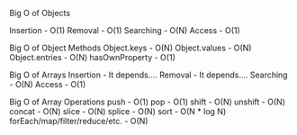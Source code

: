 Big O of Objects

Insertion - O(1)
Removal - O(1)
Searching - O(N)
Access - O(1)

Big O of Object Methods
Object.keys - O(N)
Object.values - O(N)
Object.entries - O(N)
hasOwnProperty - O(1)

Big O of Arrays
Insertion - It depends....
Removal - It depends....
Searching - O(N)
Access - O(1)

Big O of Array Operations
push - O(1)
pop - O(1)
shift - O(N)
unshift - O(N)
concat - O(N)
slice - O(N)
splice - O(N)
sort - O(N \* log N)
forEach/map/filter/reduce/etc. - O(N)
